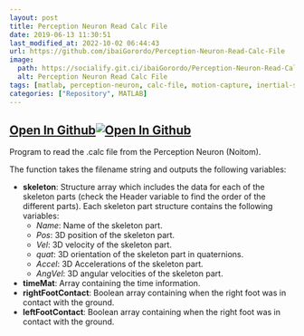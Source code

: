 ```yaml
---
layout: post
title: Perception Neuron Read Calc File
date: 2019-06-13 11:30:51 
last_modified_at: 2022-10-02 06:44:43 
url: https://github.com/ibaiGorordo/Perception-Neuron-Read-Calc-File
image:
  path: https://socialify.git.ci/ibaiGorordo/Perception-Neuron-Read-Calc-File/image?&forks=1&issues=1&language=1&name=1&owner=1&stargazers=1&theme=Light
  alt: Perception Neuron Read Calc File
tags: [matlab, perception-neuron, calc-file, motion-capture, inertial-sensors]
categories: ["Repository", MATLAB]
---
```


## [Open In Github](https://github.com/ibaiGorordo/Perception-Neuron-Read-Calc-File)[![Open In Github](https://icons-for-free.com/download-icon-part+1+github-1320568339880199515_0.svg)](https://github.com/ibaiGorordo/Perception-Neuron-Read-Calc-File)

Program to read the .calc file from the Perception Neuron (Noitom).

The function takes the filename string and outputs the following variables:
* **skeleton**: Structure array which includes the data for each of the skeleton parts (check the Header variable to find the order of the different parts). Each skeleton part structure contains the following variables:
  * *Name*: Name of the skeleton part.
  * *Pos*: 3D position of the skeleton part.
  * *Vel*: 3D velocity of the skeleton part.
  * *quat*: 3D orientation of the skeleton part in quaternions.
  * *Accel*: 3D Accelerations of the skeleton part.
  * *AngVel*: 3D angular velocities of the skeleton part.
* **timeMat**: Array containing the time information.
* **rightFootContact**: Boolean array containing when the right foot was in contact with the ground.
* **leftFootContact**: Boolean array containing when the right foot was in contact with the ground.
